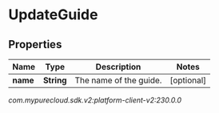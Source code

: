 # UpdateGuide


## Properties

| Name | Type | Description | Notes |
| ------------ | ------------- | ------------- | ------------- |
| **name** | **String** | The name of the guide. |  [optional] |




_com.mypurecloud.sdk.v2:platform-client-v2:230.0.0_
